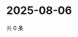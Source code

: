 # 2025-08-06

共 0 条

<!-- BEGIN ZHIHUVIDEO -->
<!-- 最后更新时间 Wed Aug 06 2025 17:19:52 GMT+0800 (China Standard Time) -->

<!-- END ZHIHUVIDEO -->
